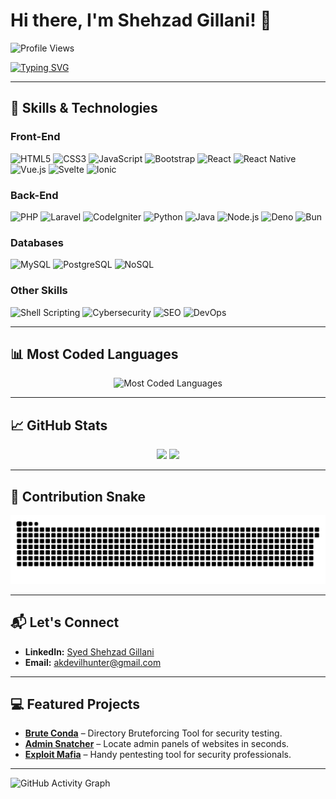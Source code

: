 # Hi there, I'm Shehzad Gillani! 👋

![Profile Views](https://komarev.com/ghpvc/?username=SyedShehzadGillani&label=Profile%20views&color=0e75b6&style=flat)

[![Typing SVG](https://readme-typing-svg.herokuapp.com?font=Fira+Code&size=24&duration=4000&pause=1000&color=FF5733&width=700&lines=Full-Stack+Developer;Ethical+Hacker;Bug+Hunter;Problem+Solver;Always+Learning+New+Tech)](https://git.io/typing-svg)

---

## 🚀 Skills & Technologies

### **Front-End**
![HTML5](https://img.shields.io/badge/-HTML5-E34F26?logo=html5&logoColor=white&style=for-the-badge)
![CSS3](https://img.shields.io/badge/-CSS3-1572B6?logo=css3&logoColor=white&style=for-the-badge)
![JavaScript](https://img.shields.io/badge/-JavaScript-F7DF1E?logo=javascript&logoColor=black&style=for-the-badge)
![Bootstrap](https://img.shields.io/badge/-Bootstrap-7952B3?logo=bootstrap&logoColor=white&style=for-the-badge)
![React](https://img.shields.io/badge/-React-61DAFB?logo=react&logoColor=black&style=for-the-badge)
![React Native](https://img.shields.io/badge/-React%20Native-61DAFB?logo=react&logoColor=black&style=for-the-badge)
![Vue.js](https://img.shields.io/badge/-Vue.js-4FC08D?logo=vue.js&logoColor=white&style=for-the-badge)
![Svelte](https://img.shields.io/badge/-Svelte-FF3E00?logo=svelte&logoColor=white&style=for-the-badge)
![Ionic](https://img.shields.io/badge/-Ionic-3880FF?logo=ionic&logoColor=white&style=for-the-badge)

### **Back-End**
![PHP](https://img.shields.io/badge/-PHP-777BB4?logo=php&logoColor=white&style=for-the-badge)
![Laravel](https://img.shields.io/badge/-Laravel-FF2D20?logo=laravel&logoColor=white&style=for-the-badge)
![CodeIgniter](https://img.shields.io/badge/-CodeIgniter-EF4223?logo=codeigniter&logoColor=white&style=for-the-badge)
![Python](https://img.shields.io/badge/-Python-3776AB?logo=python&logoColor=white&style=for-the-badge)
![Java](https://img.shields.io/badge/-Java-007396?logo=java&logoColor=white&style=for-the-badge)
![Node.js](https://img.shields.io/badge/-Node.js-339933?logo=node.js&logoColor=white&style=for-the-badge)
![Deno](https://img.shields.io/badge/-Deno-000000?logo=deno&logoColor=white&style=for-the-badge)
![Bun](https://img.shields.io/badge/-Bun-000000?logo=bun&logoColor=white&style=for-the-badge)

### **Databases**
![MySQL](https://img.shields.io/badge/-MySQL-4479A1?logo=mysql&logoColor=white&style=for-the-badge)
![PostgreSQL](https://img.shields.io/badge/-PostgreSQL-4169E1?logo=postgresql&logoColor=white&style=for-the-badge)
![NoSQL](https://img.shields.io/badge/-NoSQL-005571?logo=mongodb&logoColor=white&style=for-the-badge)

### **Other Skills**
![Shell Scripting](https://img.shields.io/badge/-Shell%20Scripting-4EAA25?logo=gnu-bash&logoColor=white&style=for-the-badge)
![Cybersecurity](https://img.shields.io/badge/-Cybersecurity-FF5733?logo=security&logoColor=white&style=for-the-badge)
![SEO](https://img.shields.io/badge/-SEO-4285F4?logo=google&logoColor=white&style=for-the-badge)
![DevOps](https://img.shields.io/badge/-DevOps-0A66C2?logo=devops&logoColor=white&style=for-the-badge)

---

## 📊 Most Coded Languages
<div align="center">
  <img src="https://github-readme-stats.vercel.app/api/top-langs/?username=SyedShehzadGillani&layout=compact&hide_border=true&theme=radical" alt="Most Coded Languages" />
</div>

---

## 📈 GitHub Stats
<p align="center">
  <img height="180em" src="https://github-readme-stats.vercel.app/api?username=SyedShehzadGillani&show_icons=true&hide_border=true&theme=radical&count_private=true" />
  <img height="180em" src="https://github-readme-streak-stats.herokuapp.com/?user=SyedShehzadGillani&hide_border=true&theme=radical" />
</p>

---

## 🐍 Contribution Snake
![Snake animation](https://raw.githubusercontent.com/SyedShehzadGillani/SyedShehzadGillani/output/snake.svg)


---

## 📬 Let's Connect
- **LinkedIn:** [Syed Shehzad Gillani](https://www.linkedin.com/in/syed-shehzad-gillani/)
- **Email:** [akdevilhunter@gmail.com](mailto:akdevilhunter@gmail.com)

---

## 💻 Featured Projects
- **[Brute Conda](https://github.com/SyedShehzadGillani/BruteConda)** – Directory Bruteforcing Tool for security testing.  
- **[Admin Snatcher](https://github.com/SyedShehzadGillani/AdminSnatcher)** – Locate admin panels of websites in seconds.  
- **[Exploit Mafia](https://github.com/SyedShehzadGillani/ExploitMafia)** – Handy pentesting tool for security professionals.  

---

![GitHub Activity Graph](https://github-readme-activity-graph.vercel.app/graph?username=SyedShehzadGillani&bg_color=0d1117&color=ff5733&line=61dafb&point=f9f9f9&area=true&hide_border=true)
